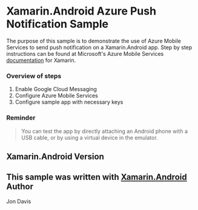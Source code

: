 Xamarin.Android Azure Push Notification Sample
=====
The purpose of this sample is to demonstrate the use of Azure Mobile Services to send push notification on a Xamarin.Android app. Step by step instructions can be found at Microsoft's Azure Mobile Services [documentation](https://azure.microsoft.com/en-us/documentation/articles/partner-xamarin-mobile-services-android-get-started-push/) for Xamarin.

### Overview of steps
1. Enable Google Cloud Messaging
2. Configure Azure Mobile Services
3. Configure sample app with necessary keys

### Reminder
> You can test the app by directly attaching an Android phone with a USB cable, or by using a virtual device in the emulator.

Xamarin.Android Version
---------------------
This sample was written with [Xamarin.Android](http://xamarin.com/platform)
Author
-------
Jon Davis